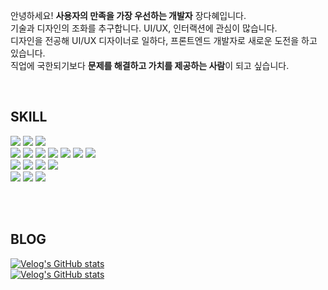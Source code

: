 안녕하세요! **사용자의 만족을 가장 우선하는 개발자** 장다혜입니다.<br/>
기술과 디자인의 조화를 추구합니다. UI/UX, 인터랙션에 관심이 많습니다.<br/>
디자인을 전공해 UI/UX 디자이너로 일하다, 프론트엔드 개발자로 새로운 도전을 하고 있습니다.<br/>
직업에 국한되기보다 **문제를 해결하고 가치를 제공하는 사람**이 되고 싶습니다.<br/>

<br/>

## SKILL
<img src="https://img.shields.io/badge/Javascript-F7DF1E?style=for-the-badge&logo=javascript&logoColor=black"> <img src="https://img.shields.io/badge/Typescript-4479A1?style=for-the-badge&logo=Typescript&logoColor=white"> <img src="https://img.shields.io/badge/php-777BB4?style=for-the-badge&logo=php&logoColor=white"><br/>
<img src="https://img.shields.io/badge/react-61DAFB?style=for-the-badge&logo=react&logoColor=black">
<img src="https://img.shields.io/badge/redux-764ABC?style=for-the-badge&logo=redux&logoColor=white">
<img src="https://img.shields.io/badge/reactrouter-CA4245?style=for-the-badge&logo=reactrouter&logoColor=white">
<img src="https://img.shields.io/badge/axios-5A29E4?style=for-the-badge&logo=axios&logoColor=white">
<img src="https://img.shields.io/badge/github-181717?style=for-the-badge&logo=github&logoColor=white">
<img src="https://img.shields.io/badge/vite-646CFF?style=for-the-badge&logo=vite&logoColor=white">
<img src="https://img.shields.io/badge/livewire-4E56A6?style=for-the-badge&logo=livewire&logoColor=white"><br/>
<img src="https://img.shields.io/badge/tailwindcss-06B6D4?style=for-the-badge&logo=tailwindcss&logoColor=white">
<img src="https://img.shields.io/badge/styledcomponents-DB7093?style=for-the-badge&logo=styledcomponents&logoColor=white">
<img src="https://img.shields.io/badge/framer-0055FF?style=for-the-badge&logo=framer&logoColor=white">
<img src="https://img.shields.io/badge/greensock-88CE02?style=for-the-badge&logo=greensock&logoColor=white"><br/>
<img src="https://img.shields.io/badge/figma-F24E1E?style=for-the-badge&logo=figma&logoColor=white">
<img src="https://img.shields.io/badge/adobephotoshop-31A8FF?style=for-the-badge&logo=adobephotoshop&logoColor=white">
<img src="https://img.shields.io/badge/adobeillustrator-FF9A00?style=for-the-badge&logo=adobeillustrator&logoColor=white">

<br/>
<br/>

## BLOG
[![Velog's GitHub stats](https://velog-readme-stats.vercel.app/api/badge?name=posinity)](https://velog.io/@posinity) <br/>
[![Velog's GitHub stats](https://velog-readme-stats.vercel.app/api/list?name=posinity)](https://velog.io/@posinity) 





<!--
**DahyeJang/DahyeJang** is a ✨ _special_ ✨ repository because its `README.md` (this file) appears on your GitHub profile.

Here are some ideas to get you started:

- 🔭 I’m currently working on ...
- 🌱 I’m currently learning ...
- 👯 I’m looking to collaborate on ...
- 🤔 I’m looking for help with ...
- 💬 Ask me about ...
- 📫 How to reach me: ...
- 😄 Pronouns: ...
- ⚡ Fun fact: ...
-->
